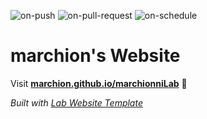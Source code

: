 
  ![on-push](../../actions/workflows/on-push.yaml/badge.svg)
  ![on-pull-request](../../actions/workflows/on-pull-request.yaml/badge.svg)
  ![on-schedule](../../actions/workflows/on-schedule.yaml/badge.svg)

  # marchion's Website

  Visit **[marchion.github.io/marchionniLab](https://marchion.github.io/marchionniLab)** 🚀

  _Built with [Lab Website Template](https://greene-lab.gitbook.io/lab-website-template-docs)_
